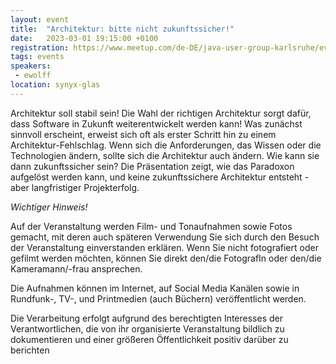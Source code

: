 ```yaml
---
layout: event
title:  "Architektur: bitte nicht zukunftssicher!"
date:   2023-03-01 19:15:00 +0100
registration: https://www.meetup.com/de-DE/java-user-group-karlsruhe/events/290924227
tags: events
speakers:
 - ewolff
location: synyx-glas
---
```


Architektur soll stabil sein! Die Wahl der richtigen Architektur sorgt dafür, dass Software in Zukunft weiterentwickelt werden kann! Was zunächst sinnvoll erscheint, erweist sich oft als erster Schritt hin zu einem Architektur-Fehlschlag. Wenn sich die Anforderungen, das Wissen oder die Technologien ändern, sollte sich die Architektur auch ändern. Wie kann sie dann zukunftssicher sein? Die Präsentation zeigt, wie das Paradoxon aufgelöst werden kann, und keine zukunftssichere Architektur entsteht - aber langfristiger Projekterfolg.

*Wichtiger Hinweis!*

Auf der Veranstaltung werden Film- und Tonaufnahmen sowie Fotos gemacht, mit deren auch späteren Verwendung Sie sich durch den Besuch der Veranstaltung einverstanden erklären. Wenn Sie nicht fotografiert oder gefilmt werden möchten, können Sie direkt den/die FotografIn oder den/die Kameramann/-frau ansprechen.

Die Aufnahmen können im Internet, auf Social Media Kanälen sowie in Rundfunk-, TV-, und Printmedien (auch Büchern) veröffentlicht werden.

Die Verarbeitung erfolgt aufgrund des berechtigten Interesses der Verantwortlichen, die von ihr organisierte Veranstaltung bildlich zu dokumentieren und einer größeren Öffentlichkeit positiv darüber zu berichten
